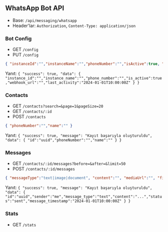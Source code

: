 ## WhatsApp Bot API

- Base: `/api/messaging/whatsapp`
- Header'lar: `Authorization`, `Content-Type: application/json`

### Bot Config
- GET `/config`
- PUT `/config`
```json
{ "instanceId":"","instanceName":"","phoneNumber":"","isActive":true, "webhookUrl":"" }
```
Yanıt: `{ "success": true, "data": { "instance_id":"","instance_name":"","phone_number":"","is_active":true,"webhook_url":"","last_activity":"2024-01-01T10:00:00Z" } }`

### Contacts
- GET `/contacts?search=&page=1&pageSize=20`
- GET `/contacts/:id`
- POST `/contacts`
```json
{ "phoneNumber":"","name":"" }
```
Yanıt: `{ "success": true, "message": "Kayıt başarıyla oluşturuldu", "data": { "id":"uuid","phoneNumber":"","name":"" } }`

### Messages
- GET `/contacts/:id/messages?before=&after=&limit=50`
- POST `/contacts/:id/messages`
```json
{ "messageType":"text|image|document", "content":"", "mediaUrl":"", "fileName":"" }
```
Yanıt: `{ "success": true, "message": "Kayıt başarıyla oluşturuldu", "data": { "id":"uuid","sender":"me","message_type":"text","content":"...","status":"sent","message_timestamp":"2024-01-01T10:00:00Z" } }`

### Stats
- GET `/stats`

